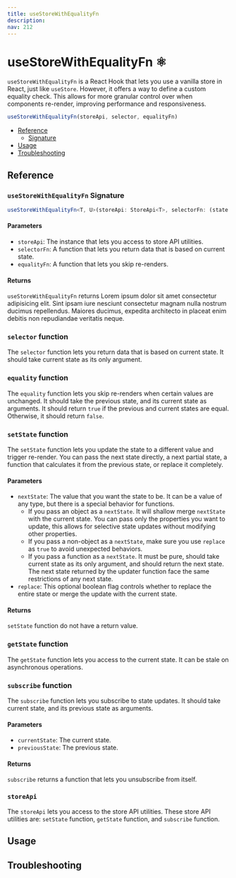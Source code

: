 ```yaml
---
title: useStoreWithEqualityFn
description:
nav: 212
---
```


# useStoreWithEqualityFn ⚛️

`useStoreWithEqualityFn` is a React Hook that lets you use a vanilla store in React, just like
`useStore`. However, it offers a way to define a custom equality check. This allows for more
granular control over when components re-render, improving performance and responsiveness.

```js
useStoreWithEqualityFn(storeApi, selector, equalityFn)
```

- [Reference](#reference)
  - [Signature](#usestorewithequalityfn-signature)
- [Usage](#usage)
- [Troubleshooting](#troubleshooting)

## Reference

### `useStoreWithEqualityFn` Signature

```ts
useStoreWithEqualityFn<T, U>(storeApi: StoreApi<T>, selectorFn: (state: T) => U, equalityFn?: (a: T, b: T) => boolean): U
```

#### Parameters

- `storeApi`: The instance that lets you access to store API utilities.
- `selectorFn`: A function that lets you return data that is based on current state.
- `equalityFn`: A function that lets you skip re-renders.

#### Returns

`useStoreWithEqualityFn` returns Lorem ipsum dolor sit amet consectetur adipisicing elit. Sint
ipsam iure nesciunt consectetur magnam nulla nostrum ducimus repellendus. Maiores ducimus, expedita
architecto in placeat enim debitis non repudiandae veritatis neque.

### `selector` function

The `selector` function lets you return data that is based on current state. It should take current
state as its only argument.

### `equality` function

The `equality` function lets you skip re-renders when certain values are unchanged. It should
take the previous state, and its current state as arguments. It should return `true` if the
previous and current states are equal. Otherwise, it should return `false`.

### `setState` function

The `setState` function lets you update the state to a different value and trigger re-render. You
can pass the next state directly, a next partial state, a function that calculates it from the
previous state, or replace it completely.

#### Parameters

- `nextState`: The value that you want the state to be. It can be a value of any type, but there is
  a special behavior for functions.
  - If you pass an object as a `nextState`. It will shallow merge `nextState` with the current
    state. You can pass only the properties you want to update, this allows for selective state
    updates without modifying other properties.
  - If you pass a non-object as a `nextState`, make sure you use `replace` as `true` to avoid
    unexpected behaviors.
  - If you pass a function as a `nextState`. It must be pure, should take current state as its
    only argument, and should return the next state. The next state returned by the updater
    function face the same restrictions of any next state.
- `replace`: This optional boolean flag controls whether to replace the entire state or merge the
  update with the current state.

#### Returns

`setState` function do not have a return value.

### `getState` function

The `getState` function lets you access to the current state. It can be stale on asynchronous
operations.

### `subscribe` function

The `subscribe` function lets you subscribe to state updates. It should take current state, and
its previous state as arguments.

#### Parameters

- `currentState`: The current state.
- `previousState`: The previous state.

#### Returns

`subscribe` returns a function that lets you unsubscribe from itself.

### `storeApi`

The `storeApi` lets you access to the store API utilities. These store API utilities are:
`setState` function, `getState` function, and `subscribe` function.

## Usage

## Troubleshooting
